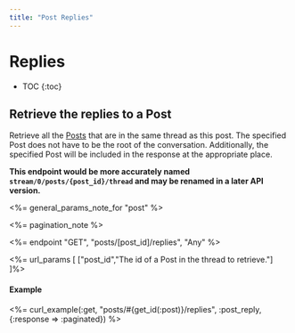 ```yaml
---
title: "Post Replies"
---
```


# Replies

* TOC
{:toc}

## Retrieve the replies to a Post

Retrieve all the [Posts](/reference/resources/post/) that are in the same thread as this post. The specified Post does not have to be the root of the conversation. Additionally, the specified Post will be included in the response at the appropriate place.

**This endpoint would be more accurately named `stream/0/posts/{post_id}/thread` and may be renamed in a later API version.**

<%= general_params_note_for "post" %>

<%= pagination_note %>

<%= endpoint "GET", "posts/[post_id]/replies", "Any" %>

<%= url_params [
    ["post_id","The id of a Post in the thread to retrieve."]
]%>

#### Example

<%= curl_example(:get, "posts/#{get_id(:post)}/replies", :post_reply, {:response => :paginated}) %>
